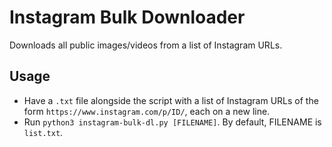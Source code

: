 # Instagram Bulk Downloader
Downloads all public images/videos from a list of Instagram URLs.

## Usage
- Have a `.txt` file alongside the script with a list of Instagram URLs of the form `https://www.instagram.com/p/ID/`, each on a new line.
- Run `python3 instagram-bulk-dl.py [FILENAME]`. By default, FILENAME is `list.txt`.